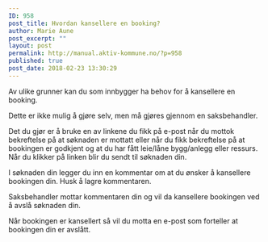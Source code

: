 ```yaml
---
ID: 958
post_title: Hvordan kansellere en booking?
author: Marie Aune
post_excerpt: ""
layout: post
permalink: http://manual.aktiv-kommune.no/?p=958
published: true
post_date: 2018-02-23 13:30:29
---
```

Av ulike grunner kan du som innbygger ha behov for å kansellere en booking.

Dette er ikke mulig å gjøre selv, men må gjøres gjennom en saksbehandler.

Det du gjør er å bruke en av linkene du fikk på e-post når du mottok bekreftelse på at søknaden er mottatt eller når du fikk bekreftelse på at bookingen er godkjent og at du har fått leie/låne bygg/anlegg eller ressurs. Når du klikker på linken blir du sendt til søknaden din. 

I søknaden din legger du inn en kommentar om at du ønsker å kansellere bookingen din. Husk å lagre kommentaren. 

Saksbehandler mottar kommentaren din og vil da kansellere bookingen ved å avslå søknaden din. 

Når bookingen er kansellert så vil du motta en e-post som forteller at bookingen din er avslått.